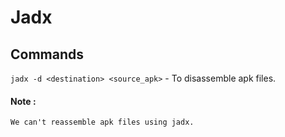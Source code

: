 # Jadx

## Commands 
`jadx -d <destination> <source_apk>` - To disassemble apk files.

#### Note : 
`We can't reassemble apk files using jadx.`
